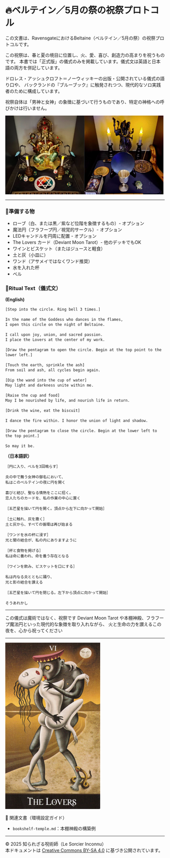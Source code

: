 # 🔥ベルテイン／5月の祭の祝祭プロトコル

この文書は、RavensgateにおけるBeltaine（ベルテイン／5月の祭）の祝祭プロトコルです。

この祝祭は、春と夏の境目に位置し、火、愛、喜び、創造力の高まりを祝うものです。
本書では「正式版」の儀式のみを掲載しています。儀式文は英語と日本語の両方を併記しています。

ドロレス・アッシュクロフト＝ノーウィッキーの出版・公開されている儀式の語り口や、
バックランドの『ブルーブック』に触発されつつ、現代的なソロ実践者のために構成しています。

祝祭自体は「男神と女神」の象徴に基づいて行うものであり、特定の神格への呼びかけは行いません。

<img src="ganesha_hekate.png" width="500">

---

### 🔹準備する物
- ローブ（白、または黒／紫など位階を象徴するもの）- オプション
- 魔法円（フラフープ円／視覚的サークル）- オプション
- LEDキャンドルを円周に配置 - オプション
- The Lovers カード（Deviant Moon Tarot）- 他のデッキでもOK
- ワインとビスケット（またはジュースと軽食）
- 土と灰（小皿に）
- ワンド（アサメイではなくワンド推奨）
- 水を入れた杯
- ベル

### 🔹Ritual Text（儀式文）

**(English)**
```
[Step into the circle. Ring bell 3 times.]

In the name of the Goddess who dances in the flames,
I open this circle on the night of Beltaine.

I call upon joy, union, and sacred passion.
I place the Lovers at the center of my work.

[Draw the pentagram to open the circle. Begin at the top point to the lower left.]

[Touch the earth, sprinkle the ash]
From soil and ash, all cycles begin again.

[Dip the wand into the cup of water]
May light and darkness unite within me.

[Raise the cup and food]
May I be nourished by life, and nourish life in return.

[Drink the wine, eat the biscuit]

I dance the fire within. I honor the union of light and shadow.

[Draw the pentagram to close the circle. Begin at the lower left to the top point.]

So may it be.
```

**（日本語訳）**
```
［円に入り、ベルを3回鳴らす］

炎の中で舞う女神の御名において、
私はこのベルテインの夜に円を開く

喜びと結び、聖なる情熱をここに招く。
恋人たちのカードを、私の作業の中心に置く

［五芒星を描いて円を開く。頂点から左下に向かって開始］

［土に触れ、灰を撒く］
土と灰から、すべての循環は再び始まる

［ワンドを水の杯に浸す］
光と闇の結合が、私の内にありますように

［杯と食物を掲げる］
私は命に養われ、命を養う存在となる

［ワインを飲み、ビスケットを口にする］

私は内なる炎とともに踊り、
光と影の結合を讃える

［五芒星を描いて円を閉じる。左下から頂点に向かって開始］

そうあれかし
```

---

この儀式は魔術ではなく、祝祭です
Deviant Moon Tarot や本棚神殿、フラフープ魔法円といった現代的な象徴を取り入れながら、
火と生命の力を讃えるこの夜を、心から祝ってください

---

<img src="the_lovers.jpg" width="300">

📎 関連文書（環境設定ガイド）
- `bookshelf-temple.md`：本棚神殿の構築例

---

© 2025 知られざる呪術師（Le Sorcier Inconnu）  
本ドキュメントは [Creative Commons BY-SA 4.0](https://creativecommons.org/licenses/by-sa/4.0/deed.ja) に基づき公開されています。

